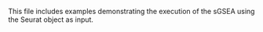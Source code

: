
This file includes examples demonstrating the execution of the sGSEA using the Seurat object as input.